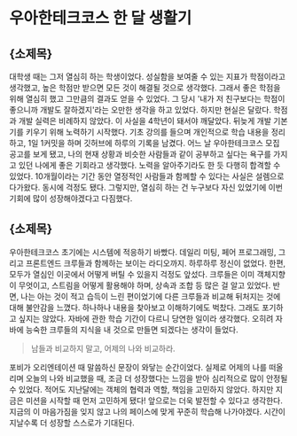 # 우아한테크코스 한 달 생활기

## {소제목}

대학생 때는 그저 열심히 하는 학생이었다.
성실함을 보여줄 수 있는 지표가 학점이라고 생각했고, 높은 학점만 받으면 모든 것이 해결될 것으로 생각했다.
그래서 좋은 학점을 위해 열심히 했고 그만큼의 결과도 얻을 수 있었다.
그 당시 '내가 저 친구보다는 학점이 좋으니까 개발도 잘하겠지'라는 오만한 생각을 하고 있었다.
하지만 현실은 달랐다. 학점과 개발 실력은 비례하지 않았다.
이 사실을 4학년이 돼서야 깨달았다. 뒤늦게 개발 기본기를 키우기 위해 노력하기 시작했다.
기초 강의를 들으며 개인적으로 학습 내용을 정리하고, 1일 1커밋을 하며 깃허브에 하루의 기록을 남겼다.
어느 날 우아한테크코스 모집 공고를 보게 됐고, 나의 현재 상황과 비슷한 사람들과 같이 공부하고 싶다는 욕구를 가지고 있던 나에게 좋은 기회라고 생각했다.
노력을 알아주기라도 한 듯 다행히 합격할 수 있었다.
10개월이라는 기간 동안 열정적인 사람들과 함께할 수 있다는 사실은 설렘으로 다가왔다. 동시에 걱정도 됐다.
그렇지만, 열심히 하는 건 누구보다 자신 있었기에 이번 기회에 많이 성장해야겠다고 다짐했다.

## {소제목}

우아한테크코스 초기에는 시스템에 적응하기 바빴다.
데일리 미팅, 페어 프로그래밍, 그리고 프론트엔드 크루들과 함께하는 보이는 라디오까지. 하루하루 정신이 없었다.
한편, 모두가 열심인 이곳에서 어떻게 버틸 수 있을지 걱정도 앞섰다.
크루들은 이미 객체지향이 무엇이고, 스트림을 어떻게 활용해야 하며, 상속과 조합 등 많은 걸 알고 있었다.
반면, 나는 아는 것이 적고 습득이 느린 편이었기에 다른 크루들과 비교해 뒤처지는 것에 대해 불안감을 느꼈다.
하나하나 내용을 찾아보고 이해하기에도 벅찼다.
그래도 포기하고 싶지는 않았다. 자바에 관한 학습 기간이 다르니 당연한 일이라 생각했다.
오히려 자바에 능숙한 크루들의 지식을 내 것으로 만들면 되겠다는 생각이 들었다.

> 남들과 비교하지 말고, 어제의 나와 비교하라.

포비가 오리엔테이션 때 말씀하신 문장이 와닿는 순간이었다.
실제로 어제의 나를 떠올리며 오늘의 나와 비교했을 때, 조금 더 성장했다는 느낌을 받아 심리적으로 많이 안정될 수 있었다.
적어도 지난달에는 객체의 협력과 역할, 책임을 고민하지 않았다. 하지만 지금은 미션을 시작할 때 먼저 고민하게 됐다!
앞으로는 더욱 발전할 수 있다고 생각한다.
지금의 이 마음가짐을 잊지 않고 나의 페이스에 맞게 꾸준히 학습해 나가야겠다.
시간이 지날수록 더 성장할 스스로가 기대된다.